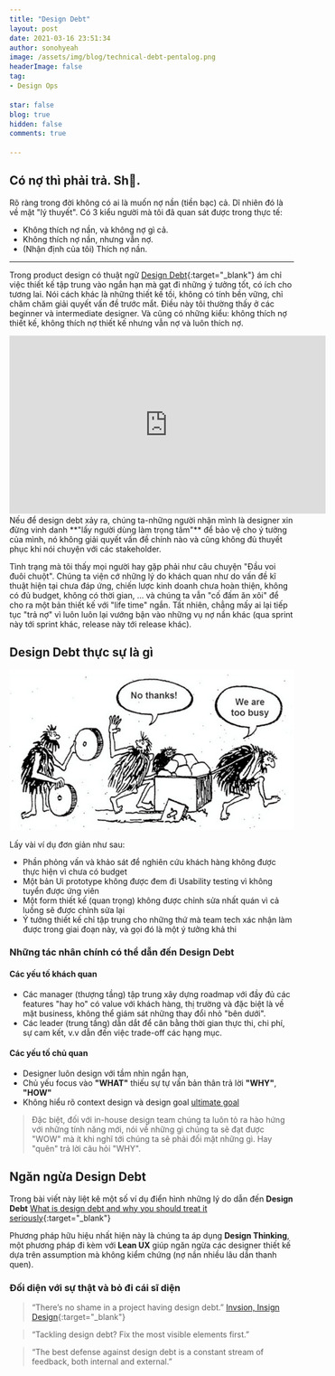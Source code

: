 ```yaml
---
title: "Design Debt"
layout: post
date: 2021-03-16 23:51:34
author: sonohyeah
image: /assets/img/blog/technical-debt-pentalog.png
headerImage: false
tag:
- Design Ops

star: false
blog: true
hidden: false
comments: true

---
```


## Có nợ thì phải trả. Sh💩.

Rõ ràng trong đời không có ai là muốn nợ nần (tiền bạc) cả. Dĩ nhiên đó là về mặt "lý thuyết". Có 3 kiểu người mà tôi đã quan sát được trong thực tế:
- Không thích nợ nần, và không nợ gì cả.
- Không thích nợ nần, nhưng vẫn nợ.
- (Nhận định của tôi) Thích nợ nần.

---

Trong product design có thuật ngữ [Design Debt](https://www.youtube.com/watch?v=pqeJFYwnkjE){:target="_blank"} ám chỉ việc thiết kế tập trung vào ngắn hạn mà gạt đi những ý tưởng tốt, có ích cho tương lai. Nói cách khác là những thiết kế tồi, không có tính bền vững, chỉ chăm chăm giải quyết vấn đề trước mắt. Điều này tôi thường thấy ở các beginner và intermediate designer. Và cũng có những kiểu: không thích nợ thiết kế, không thích nợ thiết kế nhưng vẫn nợ và luôn thích nợ.

<iframe width="560" height="315" src="https://www.youtube.com/embed/pqeJFYwnkjE?controls=0" frameborder="0" allow="accelerometer; autoplay; clipboard-write; encrypted-media; gyroscope; picture-in-picture" allowfullscreen></iframe>
<br>
Nếu để design debt xảy ra, chúng ta-những người nhận mình là designer xin đừng vinh danh **"lấy người dùng làm trọng tâm"** để bảo vệ cho ý tưởng của mình, nó không giải quyết vấn đề chính nào và cũng không đủ thuyết phục khi nói chuyện với các stakeholder.

Tình trạng mà tôi thấy mọi người hay gặp phải như câu chuyện "Đầu voi đuôi chuột". Chúng ta viện cớ những lý do khách quan như do vấn đề kĩ thuật hiện tại chưa đáp ứng, chiến lược kinh doanh chưa hoàn thiện, không có đủ budget, không có thời gian, ... và chúng ta vẫn "cố đấm ăn xôi" để cho ra một bản thiết kế với "life time" ngắn. Tất nhiên, chẳng mấy ai lại tiếp tục "trả nợ" vì luôn luôn lại vướng bận vào những vụ nợ nần khác (qua sprint này tới sprint khác, release này tới release khác).

## Design Debt thực sự là gì
![Design deb](/assets/img/blog/technical-debt-pentalog.png)

Lấy vài ví dụ đơn giản như sau:
- Phần phỏng vấn và khảo sát để nghiên cứu khách hàng không được thực hiện vì chưa có budget
- Một bản Ui prototype không được đem đi Usability testing vì không tuyển được ứng viên
- Một form thiết kế (quan trọng) không được chỉnh sửa nhất quán vì cả luồng sẽ được chỉnh sửa lại
- Ý tưởng thiết kế chỉ tập trung cho những thứ mà team tech xác nhận làm được trong giai đoạn này, và gọi đó là một ý tưởng khả thi

### Những tác nhân chính có thể dẫn đến Design Debt

#### Các yếu tố khách quan

- Các manager (thượng tầng) tập trung xây dựng roadmap với đầy đủ các features "hay ho" có value với khách hàng, thị trường và đặc biệt là về mặt business, không thể giám sát những thay đổi nhỏ "bên dưới".
- Các leader (trung tầng) dẫn dắt để cân bằng thời gian thực thi, chi phí, sự cam kết, v.v dẫn đến việc trade-off các hạng mục.

#### Các yếu tố chủ quan

- Designer luôn design với tầm nhìn ngắn hạn, 
- Chủ yếu focus vào **"WHAT"** thiếu sự tự vấn bản thân trả lời **"WHY"**, **"HOW"**
- Không hiểu rõ context design và design goal [ultimate goal](/blog/2021-03-07-the-ultimate-goal)

> Đặc biệt, đối với in-house design team chúng ta luôn tỏ ra hào hứng với những tính năng mới, nói về những gì chúng ta sẽ đạt được "WOW" mà ít khi nghĩ tới chúng ta sẽ phải đối mặt những gì. Hay "quên" trả lời câu hỏi "WHY".

## Ngăn ngừa Design Debt

Trong bài viết này liệt kê một số ví dụ điển hình những lý do dẫn đến **Design Debt**
[What is design debt and why you should treat it seriously](https://uxdesign.cc/what-is-design-debt-and-why-you-should-treat-it-seriously-4366d33d3c89#2bf4){:target="_blank"}

Phương pháp hữu hiệu nhất hiện này là chúng ta áp dụng **Design Thinking**, một phương pháp đi kèm với **Lean UX** giúp ngăn ngừa các designer thiết kế dựa trên assumption mà không kiểm chứng (nợ nần nhiều lâu dần thanh quen).

### Đối diện với sự thật và bỏ đi cái sĩ diện

> “There’s no shame in a project having design debt.”
> [Invsion, Insign Design](https://www.invisionapp.com/inside-design/tackle-design-debt/){:target="_blank"}

> “Tackling design debt? 
> Fix the most visible elements first.”

> “The best defense against design debt is a constant stream of feedback, both internal and external.”
